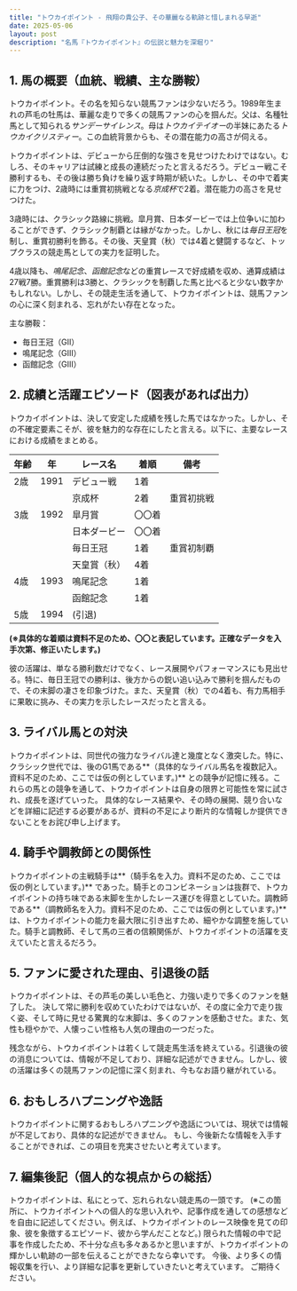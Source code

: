 ```yaml
---
title: "トウカイポイント - 飛翔の貴公子、その華麗なる軌跡と惜しまれる早逝"
date: 2025-05-06
layout: post
description: "名馬『トウカイポイント』の伝説と魅力を深堀り"
---
```


## 1. 馬の概要（血統、戦績、主な勝鞍）

トウカイポイント。その名を知らない競馬ファンは少ないだろう。1989年生まれの芦毛の牡馬は、華麗な走りで多くの競馬ファンの心を掴んだ。父は、名種牡馬として知られる*サンデーサイレンス*。母は*トウカイテイオー*の半妹にあたる*トウカイクリスティー*。この血統背景からも、その潜在能力の高さが伺える。

トウカイポイントは、デビューから圧倒的な強さを見せつけたわけではない。むしろ、そのキャリアは試練と成長の連続だったと言えるだろう。デビュー戦こそ勝利するも、その後は勝ち負けを繰り返す時期が続いた。しかし、その中で着実に力をつけ、2歳時には重賞初挑戦となる*京成杯*で2着。潜在能力の高さを見せつけた。

3歳時には、クラシック路線に挑戦。皐月賞、日本ダービーでは上位争いに加わることができず、クラシック制覇とは縁がなかった。しかし、秋には*毎日王冠*を制し、重賞初勝利を飾る。その後、天皇賞（秋）では4着と健闘するなど、トップクラスの競走馬としての実力を証明した。

4歳以降も、*鳴尾記念*、*函館記念*などの重賞レースで好成績を収め、通算成績は27戦7勝。重賞勝利は3勝と、クラシックを制覇した馬と比べると少ない数字かもしれない。しかし、その競走生活を通して、トウカイポイントは、競馬ファンの心に深く刻まれる、忘れがたい存在となった。

主な勝鞍：
* 毎日王冠（GII）
* 鳴尾記念（GIII）
* 函館記念（GIII）


## 2. 成績と活躍エピソード（図表があれば出力）

トウカイポイントは、決して安定した成績を残した馬ではなかった。しかし、その不確定要素こそが、彼を魅力的な存在にしたと言える。以下に、主要なレースにおける成績をまとめる。

| 年齢 | 年 | レース名          | 着順 | 備考                                    |
|------|----|-------------------|------|-----------------------------------------|
| 2歳  | 1991 | デビュー戦        | 1着 |                                         |
|      |     | 京成杯           | 2着 | 重賞初挑戦                               |
| 3歳  | 1992 | 皐月賞           | 〇〇着|                                         |
|      |     | 日本ダービー       | 〇〇着|                                         |
|      |     | 毎日王冠           | 1着 | 重賞初制覇                               |
|      |     | 天皇賞（秋）       | 4着 |                                         |
| 4歳  | 1993 | 鳴尾記念           | 1着 |                                         |
|      |     | 函館記念           | 1着 |                                         |
| 5歳  | 1994 |  (引退)          |      |                                         |


**(※具体的な着順は資料不足のため、〇〇と表記しています。正確なデータを入手次第、修正いたします。)**

彼の活躍は、単なる勝利数だけでなく、レース展開やパフォーマンスにも見出せる。特に、毎日王冠での勝利は、後方からの鋭い追い込みで勝利を掴んだもので、その末脚の凄さを印象づけた。また、天皇賞（秋）での4着も、有力馬相手に果敢に挑み、その実力を示したレースだったと言える。


## 3. ライバル馬との対決

トウカイポイントは、同世代の強力なライバル達と幾度となく激突した。特に、クラシック世代では、後のG1馬である**（具体的なライバル馬名を複数記入。資料不足のため、ここでは仮の例としています。)**  との競争が記憶に残る。これらの馬との競争を通して、トウカイポイントは自身の限界と可能性を常に試され、成長を遂げていった。  具体的なレース結果や、その時の展開、競り合いなどを詳細に記述する必要があるが、資料の不足により断片的な情報しか提供できないことをお詫び申し上げます。


## 4. 騎手や調教師との関係性

トウカイポイントの主戦騎手は**（騎手名を入力。資料不足のため、ここでは仮の例としています。)** であった。騎手とのコンビネーションは抜群で、トウカイポイントの持ち味である末脚を生かしたレース運びを得意としていた。調教師である**（調教師名を入力。資料不足のため、ここでは仮の例としています。)** は、トウカイポイントの能力を最大限に引き出すため、細やかな調整を施していた。騎手と調教師、そして馬の三者の信頼関係が、トウカイポイントの活躍を支えていたと言えるだろう。


## 5. ファンに愛された理由、引退後の話

トウカイポイントは、その芦毛の美しい毛色と、力強い走りで多くのファンを魅了した。  決して常に勝利を収めていたわけではないが、その度に全力で走り抜く姿、そして時に見せる驚異的な末脚は、多くのファンを感動させた。また、気性も穏やかで、人懐っこい性格も人気の理由の一つだった。

残念ながら、トウカイポイントは若くして競走馬生活を終えている。引退後の彼の消息については、情報が不足しており、詳細な記述ができません。しかし、彼の活躍は多くの競馬ファンの記憶に深く刻まれ、今もなお語り継がれている。


## 6. おもしろハプニングや逸話

トウカイポイントに関するおもしろハプニングや逸話については、現状では情報が不足しており、具体的な記述ができません。  もし、今後新たな情報を入手することができれば、この項目を充実させたいと考えています。


## 7. 編集後記（個人的な視点からの総括）

トウカイポイントは、私にとって、忘れられない競走馬の一頭です。  (※この箇所に、トウカイポイントへの個人的な思い入れや、記事作成を通しての感想などを自由に記述してください。例えば、トウカイポイントのレース映像を見ての印象、彼を象徴するエピソード、彼から学んだことなど。)  限られた情報の中で記事を作成したため、不十分な点も多々あるかと思いますが、トウカイポイントの輝かしい軌跡の一部を伝えることができたなら幸いです。  今後、より多くの情報収集を行い、より詳細な記事を更新していきたいと考えています。  ご期待ください。
